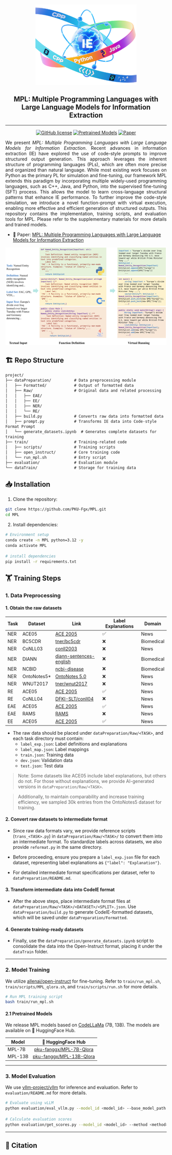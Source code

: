 <p align="center">
    <br>
    <img src="assets/MPL-Logo.png" style="height: 250px;">
    <br>
    <h2 align="center">MPL: Multiple Programming Languages with Large Language Models for Information Extraction</h2>
    <hr>
</p>

<p align="center">
    <a href=""><img alt="GitHub license" src="https://img.shields.io/github/license/PKU-Fgx/transformers"></a>
    <a href="https://huggingface.co/collections/pku-fanggx/mpl-682c3bc6135458f10802720b"><img alt="Pretrained Models" src="https://img.shields.io/badge/ 🤗HuggingFace-Pretrained Models-green"></a>
    <a href=""><img alt="Paper" src="https://img.shields.io/badge/ 📖-Paper-orange"></a>
    <br>
</p>

<p align="justify">
We present <i>MPL: Multiple Programming Languages with Large Language Models for Information Extraction</i>. Recent advances in information extraction (IE) have explored the use of code-style prompts to improve structured output generation. This approach leverages the inherent structure of programming languages (PLs), which are often more precise and organized than natural language. While most existing work focuses on Python as the primary PL for simulation and fine-tuning, our framework MPL extends this paradigm by incorporating multiple widely-used programming languages, such as C++, Java, and Python, into the supervised fine-tuning (SFT) process. This allows the model to learn cross-language structural patterns that enhance IE performance. To further improve the code-style simulation, we introduce a novel function-prompt with virtual execution, enabling more effective and efficient generation of structured outputs. This repository contains the implementation, training scripts, and evaluation tools for MPL. Please refer to the supplementary materials for more details and trained models.
</p>

- 📖 Paper: [MPL: Multiple Programming Languages with Large Language Models for Information Extraction]()

<p align="center">
<img src="assets/main.png">
</p>

## 🏗️ Repo Structure

```text
project/
├── dataPreparation/          # Data preprocessing module
│   ├── Formatted/            # Output of formatted data
│   ├── Raw/                  # Original data and related processing
│   │   ├── EAE/
│   │   ├── EE/
│   │   ├── NER/
│   │   └── RE/
│   ├── build.py              # Converts raw data into formatted data
│   ├── prompt.py             # Transforms IE data into Code-style Format Prompt
│   └── generate_datasets.ipynb  # Generates complete datasets for training
├── train/                    # Training-related code
│   ├── scripts/              # Training scripts
│   ├── open_instruct/        # Core training code
│   └── run_mpl.sh            # Entry script
├── evaluation/               # Evaluation module
└── dataTrain/                # Storage for training data
```

## 📥 Installation

1. Clone the repository:
```bash
git clone https://github.com/PKU-Fgx/MPL.git
cd MPL
```

2. Install dependencies:
```bash
# Environment setup
conda create -n MPL python=3.12 -y
conda activate MPL

# install dependencies
pip install -r requirements.txt
```

## 🏋️ Training Steps

### 1. Data Preprocessing

#### 1. Obtain the raw datasets

| Task | Dataset | Link | Label Explanations | Domain |
|------|---------|------|--------------------|--------|
| NER | ACE05 | [ACE 2005](https://catalog.ldc.upenn.edu/LDC2006T06) | ✅ | News |
| NER | BC5CDR | [tner/bc5cdr](https://huggingface.co/datasets/tner/bc5cdr) | ❌ | Biomedical |
| NER | CoNLL03 | [conll2003](https://www.clips.uantwerpen.be/conll2003/ner/) | ❌ | News |
| NER | DIANN | [diann-sentences-english](https://huggingface.co/datasets/ferrazzipietro/diann-sentences-english) | ❌ | Biomedical |
| NER | NCBID | [ncbi-disease](https://huggingface.co/datasets/nr2n23/ncbi-disease-sequence-classification) | ❌ | Biomedical |
| NER | OntoNotes5* | [OntoNotes 5.0](https://www.ldc.upenn.edu/) | ❌ | News |
| NER | WNUT2017 | [tner/wnut2017](https://huggingface.co/datasets/tner/wnut2017) | ❌ | News |
| RE | ACE05 | [ACE 2005](https://catalog.ldc.upenn.edu/LDC2006T06) | ✅ | News |
| RE | CoNLL04 | [DFKI-SLT/conll04](DFKI-SLT/conll04) | ❌ | News |
| EAE | ACE05 | [ACE 2005](https://catalog.ldc.upenn.edu/LDC2006T06) | ✅ | News |
| EAE | RAMS | [RAMS](https://nlp.jhu.edu/rams/) | ❌ | News |
| EE | ACE05 | [ACE 2005](https://catalog.ldc.upenn.edu/LDC2006T06) | ✅ | News |

- The raw data should be placed under `dataPreparation/Raw/<TASK>`, and each task directory must contain:
    - `label_exp.json`: Label definitions and explanations
    - `label_map.json`: Label mappings
    - `train.json`: Training data
    - `dev.json`: Validation data
    - `test.json`: Test data

> Note: Some datasets like ACE05 include label explanations, but others do not. For those without explanations, we provide AI-generated versions in `dataPreparation/Raw/<TASK>`.

> Additionally, to maintain comparability and increase training efficiency, we sampled 30k entries from the OntoNotes5 dataset for training.

#### 2. Convert raw datasets to intermediate format

- Since raw data formats vary, we provide reference scripts (`trans_<TASK>.py`) in `dataPreparation/Raw/<TASK>/` to convert them into an intermediate format. To standardize labels across datasets, we also provide `reformat.py` in the same directory.

- Before proceeding, ensure you prepare a `label_exp.json` file for each dataset, representing label explanations as `{"label": "Explanation"}`.

- For detailed intermediate format specifications per dataset, refer to `dataPreparation/README.md`.

#### 3. Transform intermediate data into CodeIE format

- After the above steps, place intermediate format files at `dataPreparation/Raw/<TASK>/<DATASET>/<SPLIT>.json`. Use `dataPreparation/build.py` to generate CodeIE-formatted datasets, which will be saved under `dataPreparation/Formatted`.

#### 4. Generate training-ready datasets

- Finally, use the `dataPreparation/generate_datasets.ipynb` script to consolidate the data into the Open-Instruct format, placing it under the `dataTrain` folder.

---

### 2. Model Training

We utilize [allenai/open-instruct](https://github.com/allenai/open-instruct) for fine-tuning. Refer to `train/run_mpl.sh`, `train/scripts/MPL_qlora.sh`, and `train/scripts/run.sh` for more details.

```bash
# Run MPL training script
bash train/run_mpl.sh
```

#### 2.1 Pretrained Models

We release MPL models based on [CodeLLaMa](https://huggingface.co/codellama) (7B, 13B). The models are available on 🤗 HuggingFace Hub.

| Model |                     🤗 HuggingFace Hub                     |
|-------|:---------------------------------------------------------:|
| MPL-7B | [pku-fanggx/MPL-7B-Qlora](https://huggingface.co/pku-fanggx/MPL-7B-Qlora) |
| MPL-13B | [pku-fanggx/MPL-13B-Qlora](https://huggingface.co/pku-fanggx/MPL-13B-Qlora) |

---

### 3. Model Evaluation

We use [vllm-project/vllm](https://github.com/vllm-project/vllm) for inference and evaluation. Refer to `evaluation/README.md` for more details.

```bash
# Evaluate using vLLM
python evaluation/eval_vllm.py --model_id <model_id> --base_model_path <base_model_path> --lan <language>

# Calculate evaluation scores
python evaluation/get_scores.py --model_id <model_id> --method <method>
```

---

## 📝 Citation
```bibtex
```